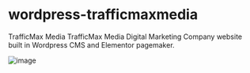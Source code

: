 # wordpress-trafficmaxmedia

<a href="https://trafficmaxmedia.com" target="_blank" style="text-decoration:none">TrafficMax Media </a>TrafficMax Media Digital Marketing Company website built in Wordpress CMS and Elementor pagemaker.


![image](https://github.com/robertburke2/wordpress-trafficmaxmedia/assets/148875693/a3c946c2-94c3-4857-92b6-2ce5d0df411e)
